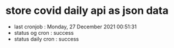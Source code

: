 # store covid daily api as json data

- last cronjob : Monday, 27 December 2021 00:51:31
- status og cron : success
- status daily cron : success
      
      